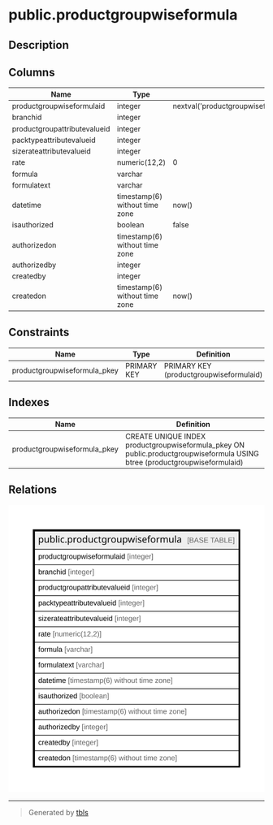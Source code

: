 # public.productgroupwiseformula

## Description

## Columns

| Name | Type | Default | Nullable | Children | Parents | Comment |
| ---- | ---- | ------- | -------- | -------- | ------- | ------- |
| productgroupwiseformulaid | integer | nextval('productgroupwiseformula_productgroupwiseformulaid_seq'::regclass) | false |  |  |  |
| branchid | integer |  | true |  |  |  |
| productgroupattributevalueid | integer |  | true |  |  |  |
| packtypeattributevalueid | integer |  | true |  |  |  |
| sizerateattributevalueid | integer |  | true |  |  |  |
| rate | numeric(12,2) | 0 | true |  |  |  |
| formula | varchar |  | true |  |  |  |
| formulatext | varchar |  | true |  |  |  |
| datetime | timestamp(6) without time zone | now() | true |  |  |  |
| isauthorized | boolean | false | false |  |  |  |
| authorizedon | timestamp(6) without time zone |  | true |  |  |  |
| authorizedby | integer |  | true |  |  |  |
| createdby | integer |  | true |  |  |  |
| createdon | timestamp(6) without time zone | now() | true |  |  |  |

## Constraints

| Name | Type | Definition |
| ---- | ---- | ---------- |
| productgroupwiseformula_pkey | PRIMARY KEY | PRIMARY KEY (productgroupwiseformulaid) |

## Indexes

| Name | Definition |
| ---- | ---------- |
| productgroupwiseformula_pkey | CREATE UNIQUE INDEX productgroupwiseformula_pkey ON public.productgroupwiseformula USING btree (productgroupwiseformulaid) |

## Relations

![er](public.productgroupwiseformula.svg)

---

> Generated by [tbls](https://github.com/k1LoW/tbls)
